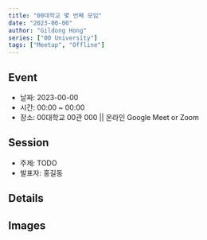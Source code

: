```yaml
---
title: "00대학교 몇 번째 모임"
date: "2023-00-00"
author: "Gildong Hong"
series: ["00 University"]
tags: ["Meetup", "Offline"]
---
```


## Event

- 날짜: 2023-00-00
- 시간: 00:00 ~ 00:00
- 장소: 00대학교 00관 000 || 온라인 Google Meet or Zoom

## Session

- 주제: TODO
- 발표자: 홍길동

## Details

## Images
